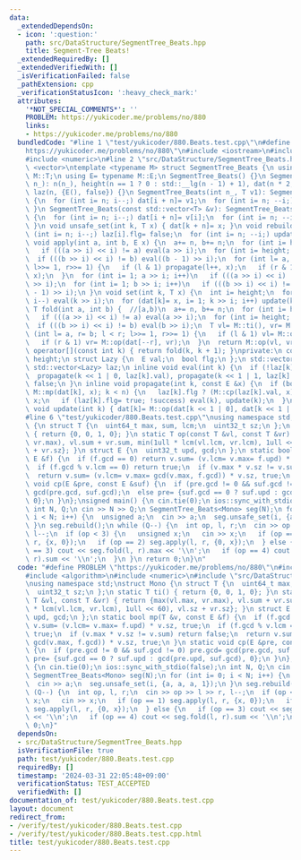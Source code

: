 ```yaml
---
data:
  _extendedDependsOn:
  - icon: ':question:'
    path: src/DataStructure/SegmentTree_Beats.hpp
    title: Segment-Tree Beats!
  _extendedRequiredBy: []
  _extendedVerifiedWith: []
  _isVerificationFailed: false
  _pathExtension: cpp
  _verificationStatusIcon: ':heavy_check_mark:'
  attributes:
    '*NOT_SPECIAL_COMMENTS*': ''
    PROBLEM: https://yukicoder.me/problems/no/880
    links:
    - https://yukicoder.me/problems/no/880
  bundledCode: "#line 1 \"test/yukicoder/880.Beats.test.cpp\"\n#define PROBLEM \"\
    https://yukicoder.me/problems/no/880\"\n#include <iostream>\n#include <algorithm>\n\
    #include <numeric>\n#line 2 \"src/DataStructure/SegmentTree_Beats.hpp\"\n#include\
    \ <vector>\ntemplate <typename M> struct SegmentTree_Beats {\n using T= typename\
    \ M::T;\n using E= typename M::E;\n SegmentTree_Beats() {}\n SegmentTree_Beats(int\
    \ n_): n(n_), height(n == 1 ? 0 : std::__lg(n - 1) + 1), dat(n * 2, M::ti()),\
    \ laz(n, {E(), false}) {}\n SegmentTree_Beats(int n_, T v1): SegmentTree_Beats(n_)\
    \ {\n  for (int i= n; i--;) dat[i + n]= v1;\n  for (int i= n; --i;) update(i);\n\
    \ }\n SegmentTree_Beats(const std::vector<T> &v): SegmentTree_Beats(v.size())\
    \ {\n  for (int i= n; i--;) dat[i + n]= v[i];\n  for (int i= n; --i;) update(i);\n\
    \ }\n void unsafe_set(int k, T x) { dat[k + n]= x; }\n void rebuild() {\n  for\
    \ (int i= n; i--;) laz[i].flg= false;\n  for (int i= n; --i;) update(i);\n }\n\
    \ void apply(int a, int b, E x) {\n  a+= n, b+= n;\n  for (int i= height; i; i--)\n\
    \   if (((a >> i) << i) != a) eval(a >> i);\n  for (int i= height; i; i--)\n \
    \  if (((b >> i) << i) != b) eval((b - 1) >> i);\n  for (int l= a, r= b; l < r;\
    \ l>>= 1, r>>= 1) {\n   if (l & 1) propagate(l++, x);\n   if (r & 1) propagate(--r,\
    \ x);\n  }\n  for (int i= 1; a >> i; i++)\n   if (((a >> i) << i) != a) update(a\
    \ >> i);\n  for (int i= 1; b >> i; i++)\n   if (((b >> i) << i) != b) update((b\
    \ - 1) >> i);\n }\n void set(int k, T x) {\n  int i= height;\n  for (k+= n; i;\
    \ i--) eval(k >> i);\n  for (dat[k]= x, i= 1; k >> i; i++) update(k >> i);\n }\n\
    \ T fold(int a, int b) {  //[a,b)\n  a+= n, b+= n;\n  for (int i= height; i; i--)\n\
    \   if (((a >> i) << i) != a) eval(a >> i);\n  for (int i= height; i; i--)\n \
    \  if (((b >> i) << i) != b) eval(b >> i);\n  T vl= M::ti(), vr= M::ti();\n  for\
    \ (int l= a, r= b; l < r; l>>= 1, r>>= 1) {\n   if (l & 1) vl= M::op(vl, dat[l++]);\n\
    \   if (r & 1) vr= M::op(dat[--r], vr);\n  }\n  return M::op(vl, vr);\n }\n T\
    \ operator[](const int k) { return fold(k, k + 1); }\nprivate:\n const int n,\
    \ height;\n struct Lazy {\n  E val;\n  bool flg;\n };\n std::vector<T> dat;\n\
    \ std::vector<Lazy> laz;\n inline void eval(int k) {\n  if (!laz[k].flg) return;\n\
    \  propagate(k << 1 | 0, laz[k].val), propagate(k << 1 | 1, laz[k].val);\n  laz[k].flg=\
    \ false;\n }\n inline void propagate(int k, const E &x) {\n  if (bool success=\
    \ M::mp(dat[k], x); k < n) {\n   laz[k].flg ? (M::cp(laz[k].val, x), x) : laz[k].val=\
    \ x;\n   if (laz[k].flg= true; !success) eval(k), update(k);\n  }\n }\n inline\
    \ void update(int k) { dat[k]= M::op(dat[k << 1 | 0], dat[k << 1 | 1]); }\n};\n\
    #line 6 \"test/yukicoder/880.Beats.test.cpp\"\nusing namespace std;\nstruct Mono\
    \ {\n struct T {\n  uint64_t max, sum, lcm;\n  uint32_t sz;\n };\n static T ti()\
    \ { return {0, 0, 1, 0}; }\n static T op(const T &vl, const T &vr) { return {max(vl.max,\
    \ vr.max), vl.sum + vr.sum, min(1ull * lcm(vl.lcm, vr.lcm), 1ull << 60), vl.sz\
    \ + vr.sz}; }\n struct E {\n  uint32_t upd, gcd;\n };\n static bool mp(T &v, const\
    \ E &f) {\n  if (f.gcd == 0) return v.sum= (v.lcm= v.max= f.upd) * v.sz, true;\n\
    \  if (f.gcd % v.lcm == 0) return true;\n  if (v.max * v.sz != v.sum) return false;\n\
    \  return v.sum= (v.lcm= v.max= gcd(v.max, f.gcd)) * v.sz, true;\n }\n static\
    \ void cp(E &pre, const E &suf) {\n  if (pre.gcd != 0 && suf.gcd != 0) pre.gcd=\
    \ gcd(pre.gcd, suf.gcd);\n  else pre= {suf.gcd == 0 ? suf.upd : gcd(pre.upd, suf.gcd),\
    \ 0};\n }\n};\nsigned main() {\n cin.tie(0);\n ios::sync_with_stdio(false);\n\
    \ int N, Q;\n cin >> N >> Q;\n SegmentTree_Beats<Mono> seg(N);\n for (int i= 0;\
    \ i < N; i++) {\n  unsigned a;\n  cin >> a;\n  seg.unsafe_set(i, {a, a, a, 1});\n\
    \ }\n seg.rebuild();\n while (Q--) {\n  int op, l, r;\n  cin >> op >> l >> r,\
    \ l--;\n  if (op < 3) {\n   unsigned x;\n   cin >> x;\n   if (op == 1) seg.apply(l,\
    \ r, {x, 0});\n   if (op == 2) seg.apply(l, r, {0, x});\n  } else {\n   if (op\
    \ == 3) cout << seg.fold(l, r).max << '\\n';\n   if (op == 4) cout << seg.fold(l,\
    \ r).sum << '\\n';\n  }\n }\n return 0;\n}\n"
  code: "#define PROBLEM \"https://yukicoder.me/problems/no/880\"\n#include <iostream>\n\
    #include <algorithm>\n#include <numeric>\n#include \"src/DataStructure/SegmentTree_Beats.hpp\"\
    \nusing namespace std;\nstruct Mono {\n struct T {\n  uint64_t max, sum, lcm;\n\
    \  uint32_t sz;\n };\n static T ti() { return {0, 0, 1, 0}; }\n static T op(const\
    \ T &vl, const T &vr) { return {max(vl.max, vr.max), vl.sum + vr.sum, min(1ull\
    \ * lcm(vl.lcm, vr.lcm), 1ull << 60), vl.sz + vr.sz}; }\n struct E {\n  uint32_t\
    \ upd, gcd;\n };\n static bool mp(T &v, const E &f) {\n  if (f.gcd == 0) return\
    \ v.sum= (v.lcm= v.max= f.upd) * v.sz, true;\n  if (f.gcd % v.lcm == 0) return\
    \ true;\n  if (v.max * v.sz != v.sum) return false;\n  return v.sum= (v.lcm= v.max=\
    \ gcd(v.max, f.gcd)) * v.sz, true;\n }\n static void cp(E &pre, const E &suf)\
    \ {\n  if (pre.gcd != 0 && suf.gcd != 0) pre.gcd= gcd(pre.gcd, suf.gcd);\n  else\
    \ pre= {suf.gcd == 0 ? suf.upd : gcd(pre.upd, suf.gcd), 0};\n }\n};\nsigned main()\
    \ {\n cin.tie(0);\n ios::sync_with_stdio(false);\n int N, Q;\n cin >> N >> Q;\n\
    \ SegmentTree_Beats<Mono> seg(N);\n for (int i= 0; i < N; i++) {\n  unsigned a;\n\
    \  cin >> a;\n  seg.unsafe_set(i, {a, a, a, 1});\n }\n seg.rebuild();\n while\
    \ (Q--) {\n  int op, l, r;\n  cin >> op >> l >> r, l--;\n  if (op < 3) {\n   unsigned\
    \ x;\n   cin >> x;\n   if (op == 1) seg.apply(l, r, {x, 0});\n   if (op == 2)\
    \ seg.apply(l, r, {0, x});\n  } else {\n   if (op == 3) cout << seg.fold(l, r).max\
    \ << '\\n';\n   if (op == 4) cout << seg.fold(l, r).sum << '\\n';\n  }\n }\n return\
    \ 0;\n}"
  dependsOn:
  - src/DataStructure/SegmentTree_Beats.hpp
  isVerificationFile: true
  path: test/yukicoder/880.Beats.test.cpp
  requiredBy: []
  timestamp: '2024-03-31 22:05:48+09:00'
  verificationStatus: TEST_ACCEPTED
  verifiedWith: []
documentation_of: test/yukicoder/880.Beats.test.cpp
layout: document
redirect_from:
- /verify/test/yukicoder/880.Beats.test.cpp
- /verify/test/yukicoder/880.Beats.test.cpp.html
title: test/yukicoder/880.Beats.test.cpp
---
```

